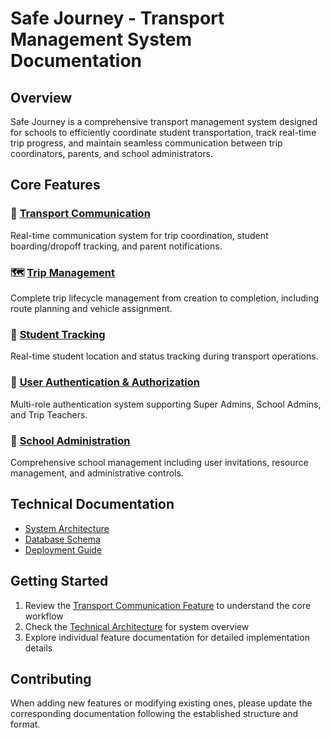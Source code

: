 # Safe Journey - Transport Management System Documentation

## Overview

Safe Journey is a comprehensive transport management system designed for schools to efficiently coordinate student transportation, track real-time trip progress, and maintain seamless communication between trip coordinators, parents, and school administrators.

## Core Features

### 🚌 [Transport Communication](./features/transport-communication/)
Real-time communication system for trip coordination, student boarding/dropoff tracking, and parent notifications.

### 🗺️ [Trip Management](./features/trip-management/)
Complete trip lifecycle management from creation to completion, including route planning and vehicle assignment.

### 👥 [Student Tracking](./features/student-tracking/)
Real-time student location and status tracking during transport operations.

### 🔐 [User Authentication & Authorization](./features/user-authentication/)
Multi-role authentication system supporting Super Admins, School Admins, and Trip Teachers.

### 🏫 [School Administration](./features/school-administration/)
Comprehensive school management including user invitations, resource management, and administrative controls.

## Technical Documentation

- [System Architecture](./technical/architecture.md)
- [Database Schema](./technical/database-schema.md)
- [Deployment Guide](./technical/deployment.md)

## Getting Started

1. Review the [Transport Communication Feature](./features/transport-communication/) to understand the core workflow
2. Check the [Technical Architecture](./technical/architecture.md) for system overview
3. Explore individual feature documentation for detailed implementation details

## Contributing

When adding new features or modifying existing ones, please update the corresponding documentation following the established structure and format.
